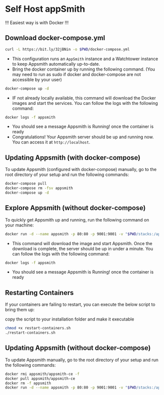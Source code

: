 # Self Host appSmith

!!! 
Easiest way is with Docker 
!!!

## Download docker-compose.yml

```sh
curl -L https://bit.ly/32jBNin -o $PWD/docker-compose.yml
```

- This configuration runs an `AppSmith` instance and a Watchtower instance to keep Appsmith automatically up-to-date.
- Bring the docker container up by running the following command. (You may need to run as sudo if docker and docker-compose are not accessible by your user)

```sh
docker-compose up -d
```

- IF not already locally available, this command will download the Docker images and start the services. You can follow the logs with the following command:

```sh
docker logs -f appsmith
```

- You should see a message Appsmith is Running! once the container is ready
- Congratulations! Your Appsmith server should be up and running now. You can access it at `http://localhost`.

## Updating Appsmith (with docker-compose)

To update Appsmith (configured with docker-compose) manually, go to the root directory of your setup and run the following commands:

```sh
docker-compose pull
docker-compose rm -fsv appsmith
docker-compose up -d
```

## Explore Appsmith (without docker-compose)

To quickly get Appsmith up and running, run the following command on your machine:

```sh
docker run -d --name appsmith -p 80:80 -p 9001:9001 -v "$PWD/stacks:/appsmith-stacks" appsmith/appsmith-ce
```

- This command will download the image and start Appsmith. Once the download is complete, the server should be up in under a minute. You can follow the logs with the following command:

```sh
docker logs -f appsmith
```

- You should see a message Appsmith is Running! once the container is ready

## Restarting Containers

If your containers are failing to restart, you can execute the below script to bring them up:

copy the script to your installation folder and make it executable

```sh
chmod +x restart-containers.sh
./restart-containers.sh
```

## Updating Appsmith (without docker-compose)

To update Appsmith manually, go to the root directory of your setup and run the following commands:

```sh
docker rmi appsmith/appsmith-ce -f
docker pull appsmith/appsmith-ce
docker rm -f appsmith
docker run -d --name appsmith -p 80:80 -p 9001:9001 -v "$PWD/stacks:/appsmith-stacks" appsmith/appsmith-ce
```